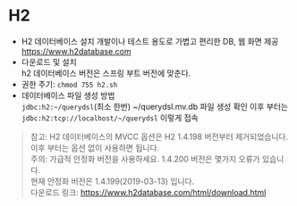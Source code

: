 # H2

- H2 데이터베이스 설치
개발이나 테스트 용도로 가볍고 편리한 DB, 웹 화면 제공
https://www.h2database.com   
- 다운로드 및 설치   
h2 데이터베이스 버전은 스프링 부트 버전에 맞춘다. 
- 권한 주기: `chmod 755 h2.sh`
- 데이터베이스 파일 생성 방법   
`jdbc:h2:~/querydsl`(최소 한번)
~/querydsl.mv.db 파일 생성 확인
이후 부터는 `jdbc:h2:tcp://localhost/~/querydsl` 이렇게 접속
      
> 참고: H2 데이터베이스의 MVCC 옵션은 H2 1.4.198 버전부터 제거되었습니다. 이후 부터는 옵션 없이 사용하면 됩니다.   
> 주의: 가급적 안정화 버전을 사용하세요. 1.4.200 버전은 몇가지 오류가 있습니다.   
> 현재 안정화 버전은 1.4.199(2019-03-13) 입니다.  
> 다운로드 링크: https://www.h2database.com/html/download.html